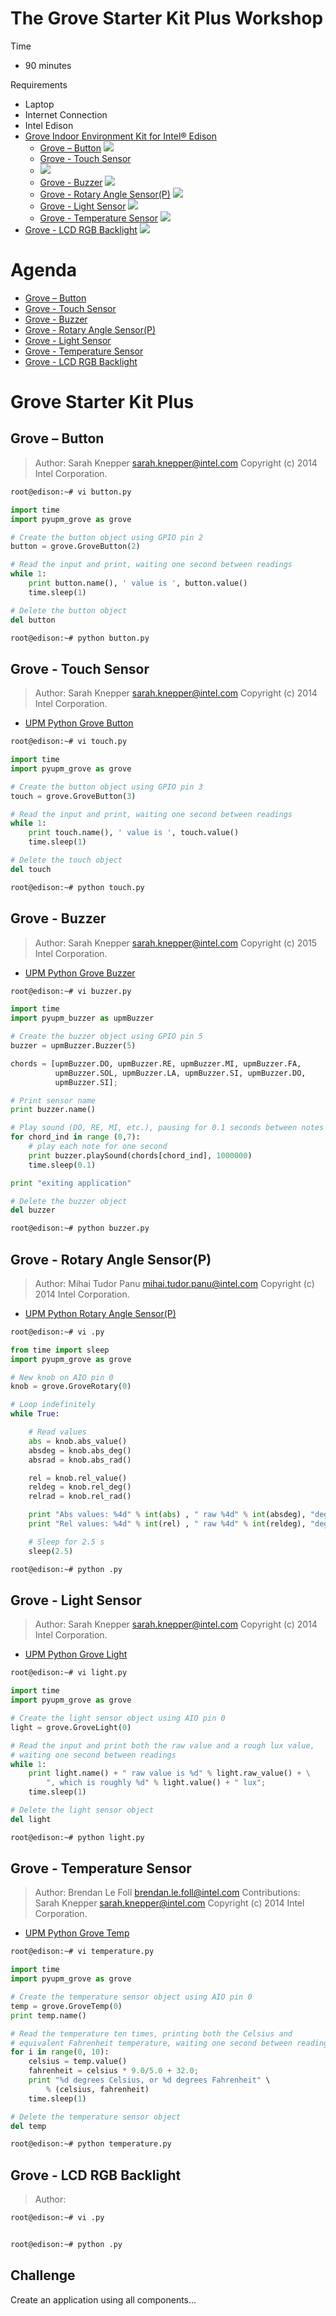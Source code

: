 # The Grove Starter Kit Plus Workshop

Time

- 90 minutes

Requirements

- Laptop
- Internet Connection
- Intel Edison
- [Grove Indoor Environment Kit for Intel® Edison](https://www.seeedstudio.com/item_detail.html?p_id=2427)
  - [Grove – Button](http://www.seeedstudio.com/wiki/Grove_-_Button)
    ![](http://www.seeedstudio.com/wiki/images/thumb/c/ca/Button.jpg/300px-Button.jpg)
  - [Grove - Touch Sensor](http://www.seeedstudio.com/wiki/Grove_-_Touch_Sensor)
  - ![](http://www.seeedstudio.com/wiki/images/thumb/a/a2/Twig-Touch.jpg/300px-Twig-Touch.jpg)
  - [Grove - Buzzer](http://www.seeedstudio.com/wiki/Grove_-_Buzzer)
    ![](http://www.seeedstudio.com/wiki/images/thumb/e/ed/Buzzer1.jpg/400px-Buzzer1.jpg) 
  - [Grove - Rotary Angle Sensor(P)](http://www.seeedstudio.com/wiki/Grove_-_Rotary_Angle_Sensor)
    ![](http://www.seeedstudio.com/wiki/images/thumb/a/af/Grove_-_Rotary_Angle_Sensor_%28P%29.jpg/400px-Grove_-_Rotary_Angle_Sensor_%28P%29.jpg)
  - [Grove - Light Sensor](http://www.seeedstudio.com/wiki/Grove_-_Light_Sensor)
    ![](http://www.seeedstudio.com/wiki/images/thumb/1/1c/Twig-Light.jpg/500px-Twig-Light.jpg)
  - [Grove - Temperature Sensor](http://www.seeedstudio.com/wiki/Grove_-_Temperature_Sensor)
    ![](http://www.seeedstudio.com/wiki/images/thumb/b/b0/Temperature1.jpg/400px-Temperature1.jpg)
- [Grove - LCD RGB Backlight](http://www.seeedstudio.com/wiki/Grove_-_LCD_RGB_Backlight)
    ![](http://www.seeedstudio.com/wiki/images/thumb/0/03/Serial_LEC_RGB_Backlight_Lcd.jpg/500px-Serial_LEC_RGB_Backlight_Lcd.jpg)

# Agenda

- [Grove – Button](http://www.seeedstudio.com/wiki/Grove_-_Button)
- [Grove - Touch Sensor](http://www.seeedstudio.com/wiki/Grove_-_Touch_Sensor)
- [Grove - Buzzer](http://www.seeedstudio.com/wiki/Grove_-_Buzzer)
- [Grove - Rotary Angle Sensor(P)](http://www.seeedstudio.com/wiki/Grove_-_Rotary_Angle_Sensor)
- [Grove - Light Sensor](http://www.seeedstudio.com/wiki/Grove_-_Light_Sensor)
- [Grove - Temperature Sensor](http://www.seeedstudio.com/wiki/Grove_-_Temperature_Sensor)
- [Grove - LCD RGB Backlight](http://www.seeedstudio.com/wiki/Grove_-_LCD_RGB_Backlight)

# Grove Starter Kit Plus

## Grove – Button

> Author: Sarah Knepper <sarah.knepper@intel.com>
> Copyright (c) 2014 Intel Corporation.

```sh
root@edison:~# vi button.py
```

```python
import time
import pyupm_grove as grove

# Create the button object using GPIO pin 2
button = grove.GroveButton(2)

# Read the input and print, waiting one second between readings
while 1:
    print button.name(), ' value is ', button.value()
    time.sleep(1)

# Delete the button object
del button
```

```sh
root@edison:~# python button.py
```

## Grove - Touch Sensor

> Author: Sarah Knepper <sarah.knepper@intel.com>
> Copyright (c) 2014 Intel Corporation.

- [UPM Python Grove Button](https://github.com/intel-iot-devkit/upm/blob/master/examples/python/grovebutton.py)

```sh
root@edison:~# vi touch.py
```

```python
import time
import pyupm_grove as grove

# Create the button object using GPIO pin 3
touch = grove.GroveButton(3)

# Read the input and print, waiting one second between readings
while 1:
    print touch.name(), ' value is ', touch.value()
    time.sleep(1)

# Delete the touch object
del touch
```

```sh
root@edison:~# python touch.py
```

## Grove - Buzzer

> Author: Sarah Knepper <sarah.knepper@intel.com>
> Copyright (c) 2015 Intel Corporation.

- [UPM Python Grove Buzzer](https://github.com/intel-iot-devkit/upm/blob/master/examples/python/buzzer.py)

```sh
root@edison:~# vi buzzer.py
```

```python
import time
import pyupm_buzzer as upmBuzzer

# Create the buzzer object using GPIO pin 5
buzzer = upmBuzzer.Buzzer(5)

chords = [upmBuzzer.DO, upmBuzzer.RE, upmBuzzer.MI, upmBuzzer.FA, 
          upmBuzzer.SOL, upmBuzzer.LA, upmBuzzer.SI, upmBuzzer.DO, 
          upmBuzzer.SI];

# Print sensor name
print buzzer.name()

# Play sound (DO, RE, MI, etc.), pausing for 0.1 seconds between notes
for chord_ind in range (0,7):
    # play each note for one second
    print buzzer.playSound(chords[chord_ind], 1000000)
    time.sleep(0.1)

print "exiting application"

# Delete the buzzer object
del buzzer
```

```sh
root@edison:~# python buzzer.py
```

## Grove - Rotary Angle Sensor(P)

> Author: Mihai Tudor Panu <mihai.tudor.panu@intel.com>
> Copyright (c) 2014 Intel Corporation.

- [UPM Python Rotary Angle Sensor(P)](https://github.com/intel-iot-devkit/upm/blob/master/examples/python/groverotary.py)

```sh
root@edison:~# vi .py
```

```python
from time import sleep
import pyupm_grove as grove

# New knob on AIO pin 0
knob = grove.GroveRotary(0)

# Loop indefinitely
while True:

    # Read values
    abs = knob.abs_value()
    absdeg = knob.abs_deg()
    absrad = knob.abs_rad()

    rel = knob.rel_value()
    reldeg = knob.rel_deg()
    relrad = knob.rel_rad()

    print "Abs values: %4d" % int(abs) , " raw %4d" % int(absdeg), "deg = %5.2f" % absrad , " rad ",
    print "Rel values: %4d" % int(rel) , " raw %4d" % int(reldeg), "deg = %5.2f" % relrad , " rad"

    # Sleep for 2.5 s
    sleep(2.5)
```

```sh
root@edison:~# python .py
```

## Grove - Light Sensor

> Author: Sarah Knepper <sarah.knepper@intel.com>
> Copyright (c) 2014 Intel Corporation.

- [UPM Python Grove Light](https://github.com/intel-iot-devkit/upm/blob/master/examples/python/grovelight.py)

```sh
root@edison:~# vi light.py
```

```python
import time
import pyupm_grove as grove

# Create the light sensor object using AIO pin 0
light = grove.GroveLight(0)

# Read the input and print both the raw value and a rough lux value,
# waiting one second between readings
while 1:
    print light.name() + " raw value is %d" % light.raw_value() + \
        ", which is roughly %d" % light.value() + " lux";
    time.sleep(1)

# Delete the light sensor object
del light
```

```sh
root@edison:~# python light.py
```

## Grove - Temperature Sensor

> Author: Brendan Le Foll <brendan.le.foll@intel.com>
> Contributions: Sarah Knepper <sarah.knepper@intel.com>
> Copyright (c) 2014 Intel Corporation.

- [UPM Python Grove Temp](https://github.com/intel-iot-devkit/upm/blob/master/examples/python/grovetemp.py)

```sh
root@edison:~# vi temperature.py
```

```python
import time
import pyupm_grove as grove

# Create the temperature sensor object using AIO pin 0
temp = grove.GroveTemp(0)
print temp.name()

# Read the temperature ten times, printing both the Celsius and
# equivalent Fahrenheit temperature, waiting one second between readings
for i in range(0, 10):
    celsius = temp.value()
    fahrenheit = celsius * 9.0/5.0 + 32.0;
    print "%d degrees Celsius, or %d degrees Fahrenheit" \
        % (celsius, fahrenheit)
    time.sleep(1)

# Delete the temperature sensor object
del temp
```

```sh
root@edison:~# python temperature.py
```

## Grove - LCD RGB Backlight

> Author: 
> 

```sh
root@edison:~# vi .py
```

```python

```

```sh
root@edison:~# python .py
```

## Challenge

Create an application using all components...
